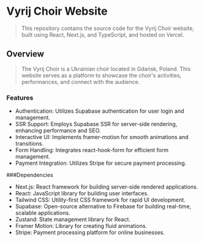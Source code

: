 # Vyrij Choir Website

> This repository contains the source code for the Vyrij Choir website, built using React, Next.js, and TypeScript, and hosted on Vercel.

## Overview
> The Vyrij Choir is a Ukrainian choir located in Gdańsk, Poland. This website serves as a platform to showcase the choir's activities, performances, and connect with the audience.
### Features
- Authentication: Utilizes Supabase authentication for user login and management.
- SSR Support: Employs Supabase SSR for server-side rendering, enhancing performance and SEO.
- Interactive UI: Implements framer-motion for smooth animations and transitions.
- Form Handling: Integrates react-hook-form for efficient form management.
- Payment Integration: Utilizes Stripe for secure payment processing.

###Dependencies
- Next.js: React framework for building server-side rendered applications.
- React: JavaScript library for building user interfaces.
- Tailwind CSS: Utility-first CSS framework for rapid UI development.
- Supabase: Open-source alternative to Firebase for building real-time, scalable applications.
- Zustand: State management library for React.
- Framer Motion: Library for creating fluid animations.
- Stripe: Payment processing platform for online businesses.